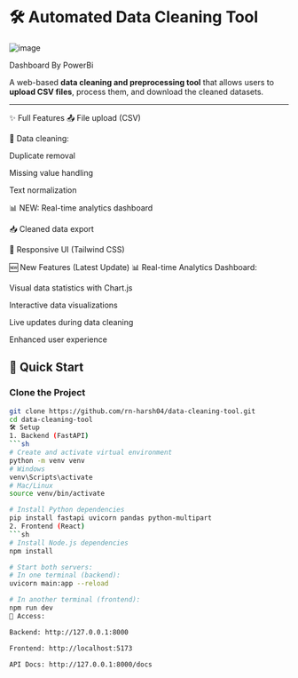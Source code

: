# 🛠️ Automated Data Cleaning Tool

![image](https://github.com/user-attachments/assets/6cbf8480-bca4-46a8-b3ff-1974e002e855)

Dashboard By PowerBi


A web-based **data cleaning and preprocessing tool** that allows users to **upload CSV files**, process them, and download the cleaned datasets.

---
✨ Full Features
📤 File upload (CSV)

🧹 Data cleaning:

Duplicate removal

Missing value handling

Text normalization

📊 NEW: Real-time analytics dashboard

📥 Cleaned data export

🎨 Responsive UI (Tailwind CSS)

🆕 New Features (Latest Update)
📊 Real-time Analytics Dashboard:

Visual data statistics with Chart.js

Interactive data visualizations

Live updates during data cleaning

Enhanced user experience
## 🚀 Quick Start

### Clone the Project
```sh
git clone https://github.com/rn-harsh04/data-cleaning-tool.git
cd data-cleaning-tool
🛠️ Setup
1. Backend (FastAPI)
```sh
# Create and activate virtual environment
python -m venv venv
# Windows
venv\Scripts\activate
# Mac/Linux
source venv/bin/activate

# Install Python dependencies
pip install fastapi uvicorn pandas python-multipart
2. Frontend (React)
```sh
# Install Node.js dependencies
npm install

# Start both servers:
# In one terminal (backend):
uvicorn main:app --reload

# In another terminal (frontend):
npm run dev
📌 Access:

Backend: http://127.0.0.1:8000

Frontend: http://localhost:5173

API Docs: http://127.0.0.1:8000/docs
